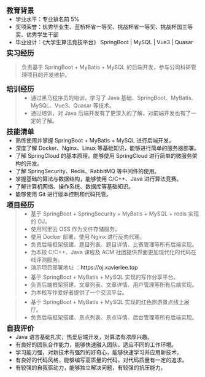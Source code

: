 <auto-dark />

<basic-info-l-x-w avatar="/lxw-avatar.jpg" />

## 教育背景

<nav-bar :info_list="[`2019.09-2023.06`, `北京农学院`, `计算机科学与技术 | 本科`]" />

-   学业水平：专业排名前 5%
-   奖项荣誉：优秀毕业生、蓝桥杯省一等奖、挑战杯省一等奖、挑战杯国三等奖、优秀学生干部
-   毕业设计：《大学生算法竞技平台》 SpringBoot | MySQL | Vue3 | Quasar

## 实习经历

<nav-bar :info_list="[`2023.2-2023.05`, `北京宣羽科技有限公司
`, `Java 后端实习`]" />

> 负责基于 SpringBoot + MyBatis + MySQL 的后端开发，参与公司科研管理项目的开发维护。

## 培训经历

<nav-bar :info_list="[`2023.2-2023.05`, `黑马程序员`, `Java 后端实习`]" />

> -   通过黑马程序员的培训，学习了 Java 基础、SpringBoot、MyBatis、MySQL、Vue3、Quasar 等技术。
> -   通过培训，对 Java 后端开发有了更深入的了解，对前端开发也有了一定的了解。

## 技能清单

-   熟练使用并掌握 SpringBoot + MyBatis + MySQL 进行后端开发。
-   深度了解 Docker、Nginx、Linux 等基础知识，能够进行简单的服务器部署。
-   了解 SpringCloud 的基本原理，能够使用 SpringCloud 进行简单的微服务架构的开发。
-   了解 SpringSecurity、Redis、RabbitMQ 等中间件的使用。
-   掌握基础的算法与数据结构，能够使用 C/C++、Java 进行算法竞赛。
-   了解计算机网络、操作系统、数据库等基础知识。
-   能够使用 Git 进行版本控制和代码托管。

## 项目经历

<nav-bar :info_list="[`2022.03`, `OJ 系统`, `校级项目`, `后端 | 负责人`]" />

> -   基于 SpringBoot + SpringSecurity + MyBatis + MySQL + redis 实现的 OJ。
> -   使用阿里云 OSS 作为文件存储服务。
> -   使用 Docker 部署，使用 Nginx 进行反向代理。
> -   负责后端框架搭建、题目列表、题目详情、比赛管理等所有后端实现。
> -   为本校 C/C++、Java 课程及 ACM 社团提供界面更加现代化的代码在线评测服务。
> -   演示项目部署地址 <q-icon name="link"/>：https://oj.xavierlee.top

<nav-bar :info_list="[`2021.03`, `写作分享平台`, `校级项目`, `后端 | 负责人`]" />

> -   基于 SpringBoot + MyBatis + MySQL 实现的写作分享平台。
> -   负责后端框架搭建、文章列表、文章详情、用户管理等所有后端实现。
> -   为本校写作爱好者提供了一个交流平台。

<nav-bar :info_list="[`2020.03`, `红色旅游景点线上展厅`, `校级项目`, `后端 | 负责人`]" />

> -   基于 SpringBoot + MyBatis + MySQL 实现的红色旅游景点线上展厅。
> -   负责后端框架搭建、景点列表、景点详情、后台管理等所有后端实现。

## 自我评价

-   Java 语言基础扎实，热爱后端开发，对算法有浓厚兴趣。
-   有良好的团队合作能力，能够快速融入团队，适应不同的工作环境。
-   学习能力强，对新技术有强烈的好奇心，能够快速学习并应用新技术。
-   有良好的代码风格，能够编写高质量的代码，对代码质量有一定的追求。
-   有较强的自我驱动力，能够独立解决问题，有较强的抗压能力。

<style module>
    h2 {
    font-size: 18px !important;
    margin: 0 !important;
    padding: 0 !important;
}

ul {
    margin-top: 0 !important;
    margin-bottom: 5px !important;
}

blockquote {
    margin-top: 0 !important;
    margin-bottom: 5px !important;
}

a {
    color: var(#8585bd) !important;
    text-decoration: none !important;
}
</style>
